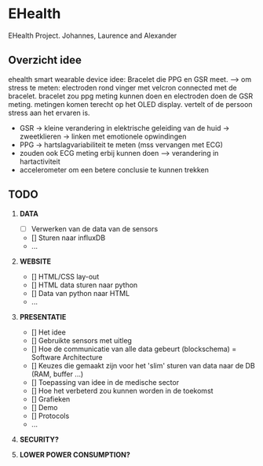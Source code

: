 # EHealth
EHealth Project. Johannes, Laurence and Alexander

## Overzicht idee
ehealth smart wearable device idee:
Bracelet die PPG en GSR meet. --> om stress te meten: electroden rond vinger met velcron connected met de bracelet. bracelet zou ppg meting kunnen doen en electroden doen de GSR meting. metingen komen terecht op het OLED display. vertelt of de persoon stress aan het ervaren is. 
- GSR -> kleine verandering in elektrische geleiding van de huid -> zweetklieren -> linken met emotionele opwindingen
- PPG -> hartslagvariabiliteit te meten (mss vervangen met ECG)
- zouden ook ECG meting erbij kunnen doen --> verandering in hartactiviteit
- accelerometer om een betere conclusie te kunnen trekken

## TODO

  1. **DATA**
     - [ ] Verwerken van de data van de sensors 
     - [] Sturen naar influxDB 
     - ...

  2. **WEBSITE**
     - [] HTML/CSS lay-out 
     - [] HTML data sturen naar python 
     - [] Data van python naar HTML 
     - ...

  3. **PRESENTATIE**  
     - [] Het idee 
     - [] Gebruikte sensors met uitleg 
     - [] Hoe de communicatie van alle data gebeurt (blockschema) = Software Architecture 
     - [] Keuzes die gemaakt zijn voor het 'slim' sturen van data naar de DB (RAM, buffer ...)
     - [] Toepassing van idee in de medische sector  
     - [] Hoe het verbeterd zou kunnen worden in de toekomst 
     - [] Grafieken 
     - [] Demo 
     - [] Protocols 
     - ...
  4. **SECURITY?**
  5. **LOWER POWER CONSUMPTION?**


  
